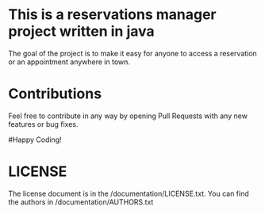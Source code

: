 # This is a reservations manager project written in java
The goal of the project is to make it easy for anyone to access a reservation or an appointment anywhere in town.

# Contributions
Feel free to contribute in any way by opening Pull Requests with any new features or bug fixes.

#Happy Coding!

# LICENSE
The license document is in the /documentation/LICENSE.txt.
You can find the authors in /documentation/AUTHORS.txt
